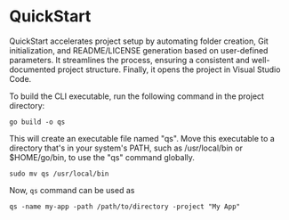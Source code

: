 # QuickStart

QuickStart accelerates project setup by automating folder creation, Git initialization, and README/LICENSE generation based on user-defined parameters. It streamlines the process, ensuring a consistent and well-documented project structure. Finally, it opens the project in Visual Studio Code.

To build the CLI executable, run the following command in the project directory:

```shell
go build -o qs
```

This will create an executable file named "qs". Move this executable to a directory that's in your system's PATH, such as /usr/local/bin or $HOME/go/bin, to use the "qs" command globally.

```shell
sudo mv qs /usr/local/bin
```

Now, `qs` command can be used as 

```shell
qs -name my-app -path /path/to/directory -project "My App"
```


